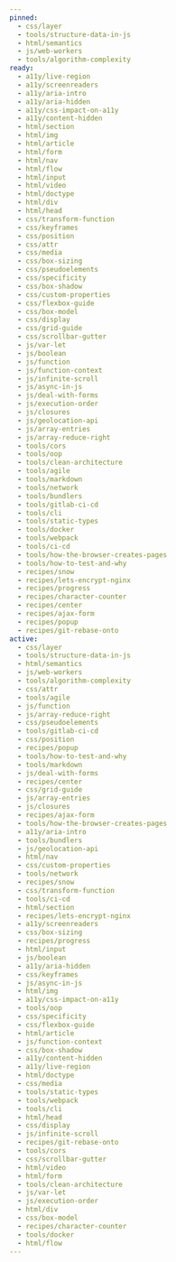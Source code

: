 ```yaml
---
pinned:
  - css/layer
  - tools/structure-data-in-js
  - html/semantics
  - js/web-workers
  - tools/algorithm-complexity
ready:
  - a11y/live-region
  - a11y/screenreaders
  - a11y/aria-intro
  - a11y/aria-hidden
  - a11y/css-impact-on-a11y
  - a11y/content-hidden
  - html/section
  - html/img
  - html/article
  - html/form
  - html/nav
  - html/flow
  - html/input
  - html/video
  - html/doctype
  - html/div
  - html/head
  - css/transform-function
  - css/keyframes
  - css/position
  - css/attr
  - css/media
  - css/box-sizing
  - css/pseudoelements
  - css/specificity
  - css/box-shadow
  - css/custom-properties
  - css/flexbox-guide
  - css/box-model
  - css/display
  - css/grid-guide
  - css/scrollbar-gutter
  - js/var-let
  - js/boolean
  - js/function
  - js/function-context
  - js/infinite-scroll
  - js/async-in-js
  - js/deal-with-forms
  - js/execution-order
  - js/closures
  - js/geolocation-api
  - js/array-entries
  - js/array-reduce-right
  - tools/cors
  - tools/oop
  - tools/clean-architecture
  - tools/agile
  - tools/markdown
  - tools/network
  - tools/bundlers
  - tools/gitlab-ci-cd
  - tools/cli
  - tools/static-types
  - tools/docker
  - tools/webpack
  - tools/ci-cd
  - tools/how-the-browser-creates-pages
  - tools/how-to-test-and-why
  - recipes/snow
  - recipes/lets-encrypt-nginx
  - recipes/progress
  - recipes/character-counter
  - recipes/center
  - recipes/ajax-form
  - recipes/popup
  - recipes/git-rebase-onto
active:
  - css/layer
  - tools/structure-data-in-js
  - html/semantics
  - js/web-workers
  - tools/algorithm-complexity
  - css/attr
  - tools/agile
  - js/function
  - js/array-reduce-right
  - css/pseudoelements
  - tools/gitlab-ci-cd
  - css/position
  - recipes/popup
  - tools/how-to-test-and-why
  - tools/markdown
  - js/deal-with-forms
  - recipes/center
  - css/grid-guide
  - js/array-entries
  - js/closures
  - recipes/ajax-form
  - tools/how-the-browser-creates-pages
  - a11y/aria-intro
  - tools/bundlers
  - js/geolocation-api
  - html/nav
  - css/custom-properties
  - tools/network
  - recipes/snow
  - css/transform-function
  - tools/ci-cd
  - html/section
  - recipes/lets-encrypt-nginx
  - a11y/screenreaders
  - css/box-sizing
  - recipes/progress
  - html/input
  - js/boolean
  - a11y/aria-hidden
  - css/keyframes
  - js/async-in-js
  - html/img
  - a11y/css-impact-on-a11y
  - tools/oop
  - css/specificity
  - css/flexbox-guide
  - html/article
  - js/function-context
  - css/box-shadow
  - a11y/content-hidden
  - a11y/live-region
  - html/doctype
  - css/media
  - tools/static-types
  - tools/webpack
  - tools/cli
  - html/head
  - css/display
  - js/infinite-scroll
  - recipes/git-rebase-onto
  - tools/cors
  - css/scrollbar-gutter
  - html/video
  - html/form
  - tools/clean-architecture
  - js/var-let
  - js/execution-order
  - html/div
  - css/box-model
  - recipes/character-counter
  - tools/docker
  - html/flow
---
```


